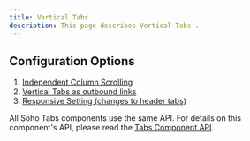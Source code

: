 ```yaml
---
title: Vertical Tabs 
description: This page describes Vertical Tabs .
---
```


## Configuration Options

1. [Independent Column Scrolling]( ../components/tabs-vertical/example-independent-scrolling)
2. [Vertical Tabs as outbound links]( ../components/tabs-vertical/example-outbound-links-page1)
3. [Responsive Setting (changes to header tabs)]( ../components/tabs-vertical/example-responsive)

All Soho Tabs components use the same API.  For details on this component's API, please read the [Tabs Component API]( ../components/tabs).
